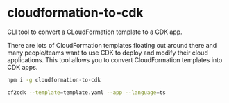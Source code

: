# cloudformation-to-cdk
CLI tool to convert a CLoudFormation template to a CDK app.

There are lots of CloudFormation templates floating out around there and many people/teams want to use CDK to deploy and modify their cloud applications. This tool allows you to convert CloudFormation templates into CDK apps.

```bash
npm i -g cloudformation-to-cdk
```

```bash
cf2cdk --template=template.yaml --app --language=ts
```
